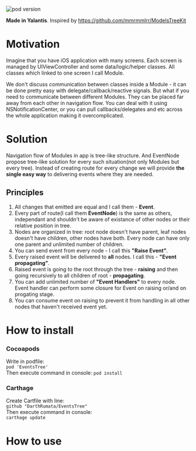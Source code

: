 ![pod version](https://img.shields.io/cocoapods/v/EventsTree.svg)  
  
__Made in Yalantis__. Inspired by https://github.com/mmrmmlrr/ModelsTreeKit

# Motivation

Imagine that you have iOS application with many screens. Each screen is managed by UIViewController and some data/logic/helper classes. All classes which linked to one screen I call Module. 

We don't discuss communication between classes inside a Module - it can be done pretty easy with delegate/callback/reactive signals.
But what if you need to communicate between different Modules. They can be placed far away from each other in navigation flow.
You can deal with it using NSNotificationCenter, or you can pull callbacks/delegates and etc across the whole application making it overcomplicated.

# Solution

Navigation flow of Modules in app is tree-like structure. And EventNode propose tree-like solution for every such situation(not only Modules but every tree). 
Instead of creating route for every change we will provide **the single easy way** to delivering events where they are needed.

## Principles

1. All changes that emitted are equal and I call them - **Event**.
2. Every part of route(I call them **EventNode**) is the same as others, independant and shouldn't be aware of existance of other nodes or their relative position in tree.
3. Nodes are organized in tree: root node doesn't have parent, leaf nodes doesn't have children, other nodes have both.
Every node can have only one parent and unlimited number of children.
4. You can send event from every node - I call this **"Raise Event"**.
5. Every raised event will be delivered to **all** nodes. I call this - **"Event propagating"**.
6. Raised event is going to the root through the tree - **raising** and then going recursively to all children of root - **propagating**.
7. You can add unlimited number of **"Event Handlers"** to every node. Event handler can perform some closure for Event on raising or/and on progating stage.
8. You can consume event on raising to prevent it from handling in all other nodes that haven't received event yet.

# How to install

### Cocoapods

Write in podfile:  
`pod 'EventsTree'`  
Then execute command in console:
`pod install`

### Carthage

Create Cartfile with line:  
`github "DarthRumata/EventsTree"`  
Then execute command in console:  
`carthage update`

# How to use
